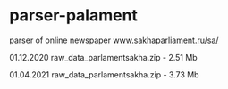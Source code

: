 # parser-palament
parser of online newspaper www.sakhaparliament.ru/sa/
 
01.12.2020 raw_data_parlamentsakha.zip - 2.51 Mb

01.04.2021 raw_data_parlamentsakha.zip - 3.73 Mb
